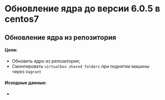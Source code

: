 # Обновление ядра до версии 6.0.5 в centos7
## Обновление ядра из репозитория
#### Цели:
- Обновить ядро из репозитория;
- Смонтировать `virtualbox shared folders` при поднятии машины через `Vagrant`
#### Исходные данные:
- 
